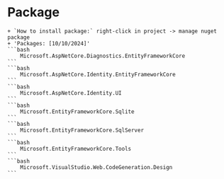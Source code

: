 # Package 
    + `How to install package:` right-click in project -> manage nuget package
    + 'Packages: [10/10/2024]'
    ```bash
        Microsoft.AspNetCore.Diagnostics.EntityFrameworkCore
    ```
    ```bash    
        Microsoft.AspNetCore.Identity.EntityFrameworkCore
    ```
    ```bash    
        Microsoft.AspNetCore.Identity.UI
    ```
    ```bash    
        Microsoft.EntityFrameworkCore.Sqlite
    ```
    ```bash    
        Microsoft.EntityFrameworkCore.SqlServer
    ```
    ```bash    
        Microsoft.EntityFrameworkCore.Tools
    ```
    ```bash    
        Microsoft.VisualStudio.Web.CodeGeneration.Design
    ```